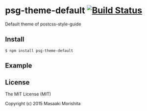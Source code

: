 # psg-theme-default [![Build Status](https://travis-ci.org/morishitter/psg-theme-default.svg)](https://travis-ci.org/morishitter/psg-theme-default)

Default theme of postcss-style-guide

## Install

```shell
$ npm install psg-theme-default
```

## Example

## License

The MIT License (MIT)

Copyright (c) 2015 Masaaki Morishita
